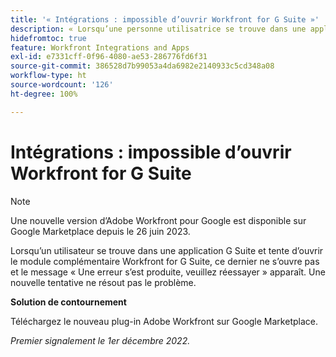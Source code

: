 ```yaml
---
title: '« Intégrations : impossible d’ouvrir Workfront for G Suite »'
description: « Lorsqu’une personne utilisatrice se trouve dans une application G Suite et tente d’ouvrir le module complémentaire Workfront for G Suite, ce dernier ne s’ouvre pas et le message « Une erreur s’est produite. Réessayez » apparaît. Une nouvelle tentative ne résout pas le problème.  »
hidefromtoc: true
feature: Workfront Integrations and Apps
exl-id: e7331cff-0f96-4080-ae53-286776fd6f31
source-git-commit: 386528d7b99053a4da6982e2140933c5cd348a08
workflow-type: ht
source-wordcount: '126'
ht-degree: 100%

---
```


# Intégrations : impossible d’ouvrir Workfront for G Suite

<!--Converted to Story-->

>[!NOTE]
>
>Une nouvelle version d’Adobe Workfront pour Google est disponible sur Google Marketplace depuis le 26 juin 2023.

Lorsqu’un utilisateur se trouve dans une application G Suite et tente d’ouvrir le module complémentaire Workfront for G Suite, ce dernier ne s’ouvre pas et le message « Une erreur s’est produite, veuillez réessayer » apparaît. Une nouvelle tentative ne résout pas le problème.

**Solution de contournement**

Téléchargez le nouveau plug-in Adobe Workfront sur Google Marketplace.

_Premier signalement le 1er décembre 2022._
